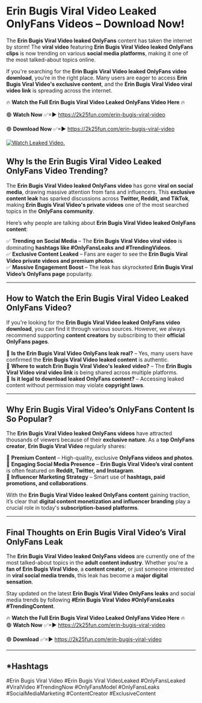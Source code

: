 # Erin Bugis Viral Video Leaked OnlyFans Videos – Download Now!

The **Erin Bugis Viral Video leaked OnlyFans** content has taken the internet by storm! The **viral video** featuring **Erin Bugis Viral Video leaked OnlyFans clips** is now trending on various **social media platforms**, making it one of the most talked-about topics online.  

If you're searching for the **Erin Bugis Viral Video leaked OnlyFans video download**, you’re in the right place. Many users are eager to access **Erin Bugis Viral Video's exclusive content**, and the **Erin Bugis Viral Video viral video link** is spreading across the internet.  

🔥 **Watch the Full Erin Bugis Viral Video Leaked OnlyFans Video Here** 🔥  

🟢 **Watch Now** ✅=► https://2k25fun.com/erin-bugis-viral-video

🟢 **Download Now** ✅=► https://2k25fun.com/erin-bugis-viral-video

[![Watch Leaked Video.](https://miro.medium.com/v2/resize:fit:828/format:webp/1*cilzJN44JGOrTw9NJCrNHA.gif "Watch Leaked Video")](https://2k25fun.com/erin-bugis-viral-video)

## **Why Is the Erin Bugis Viral Video Leaked OnlyFans Video Trending?**  

The **Erin Bugis Viral Video leaked OnlyFans video** has gone **viral on social media**, drawing massive attention from fans and influencers. This **exclusive content leak** has sparked discussions across **Twitter, Reddit, and TikTok**, making **Erin Bugis Viral Video's private videos** one of the most searched topics in the **OnlyFans community**.  

Here’s why people are talking about **Erin Bugis Viral Video leaked OnlyFans content**:  

✅ **Trending on Social Media** – The **Erin Bugis Viral Video viral video** is dominating **hashtags like #OnlyFansLeaks and #TrendingVideos**.  
✅ **Exclusive Content Leaked** – Fans are eager to see the **Erin Bugis Viral Video private videos and premium photos**.  
✅ **Massive Engagement Boost** – The leak has skyrocketed **Erin Bugis Viral Video’s OnlyFans page** popularity.  

---

## **How to Watch the Erin Bugis Viral Video Leaked OnlyFans Video?**  

If you're looking for the **Erin Bugis Viral Video leaked OnlyFans video download**, you can find it through various sources. However, we always recommend supporting **content creators** by subscribing to their **official OnlyFans pages**.  

🔹 **Is the Erin Bugis Viral Video OnlyFans leak real?** – Yes, many users have confirmed the **Erin Bugis Viral Video leaked content** is authentic.  
🔹 **Where to watch Erin Bugis Viral Video's leaked video?** – The **Erin Bugis Viral Video viral video link** is being shared across multiple platforms.  
🔹 **Is it legal to download leaked OnlyFans content?** – Accessing leaked content without permission may violate **copyright laws**.  

---

## **Why Erin Bugis Viral Video’s OnlyFans Content Is So Popular?**  

The **Erin Bugis Viral Video leaked OnlyFans videos** have attracted thousands of viewers because of their **exclusive nature**. As a **top OnlyFans creator**, **Erin Bugis Viral Video** regularly shares:  

📌 **Premium Content** – High-quality, exclusive **OnlyFans videos and photos**.  
📌 **Engaging Social Media Presence** – **Erin Bugis Viral Video’s viral content** is often featured on **Reddit, Twitter, and Instagram**.  
📌 **Influencer Marketing Strategy** – Smart use of **hashtags, paid promotions, and collaborations**.  

With the **Erin Bugis Viral Video leaked OnlyFans content** gaining traction, it’s clear that **digital content monetization and influencer branding** play a crucial role in today's **subscription-based platforms**.  

---

## **Final Thoughts on Erin Bugis Viral Video’s Viral OnlyFans Leak**  

The **Erin Bugis Viral Video leaked OnlyFans videos** are currently one of the most talked-about topics in the **adult content industry**. Whether you're a **fan of Erin Bugis Viral Video**, a **content creator**, or just someone interested in **viral social media trends**, this leak has become a **major digital sensation**.  

Stay updated on the latest **Erin Bugis Viral Video OnlyFans leaks** and social media trends by following **#Erin Bugis Viral Video #OnlyFansLeaks #TrendingContent**.  

🔥 **Watch the Full Erin Bugis Viral Video Leaked OnlyFans Video Here** 🔥  
🟢 **Watch Now** ✅=► https://2k25fun.com/erin-bugis-viral-video

🟢 **Download** ✅=► https://2k25fun.com/erin-bugis-viral-video

---

## *Hashtags
#Erin Bugis Viral Video #Erin Bugis Viral VideoLeaked #OnlyFansLeaked #ViralVideo #TrendingNow #OnlyFansModel #OnlyFansLeaks #SocialMediaMarketing #ContentCreator #ExclusiveContent  